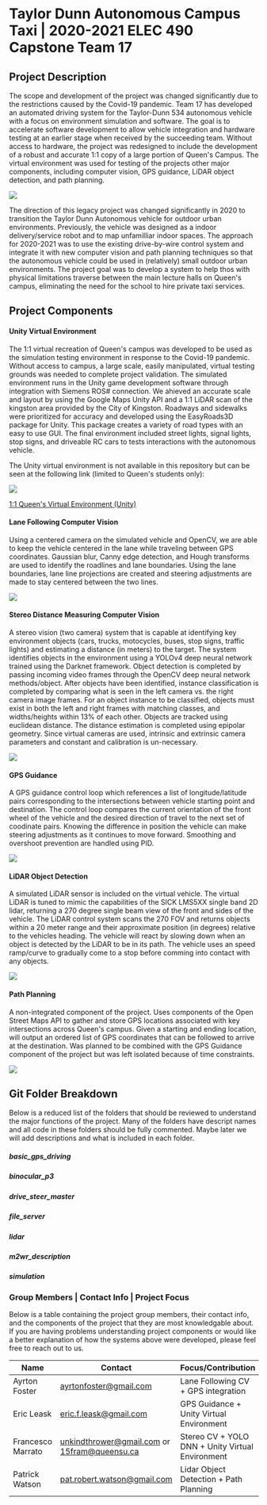 # Taylor Dunn Autonomous Campus Taxi | 2020-2021 ELEC 490 Capstone Team 17
## Project Description
The scope and development of the project was changed significantly due to the restrictions caused by the Covid-19 pandemic. Team 17 has developed an automated driving system for the Taylor-Dunn 534 autonomous vehicle with a focus on environment simulation and software.  The goal is to accelerate software development to allow vehicle integration and hardware testing at an earlier stage when received by the succeeding team. Without access to hardware, the project was redesigned to include the development of a robust and accurate 1:1 copy of a large portion of Queen's Campus. The virtual environment was used for testing of the projects other major components, including computer vision, GPS guidance, LiDAR object detection, and path planning.


![](https://media.giphy.com/media/H7rpSYHRyYgamxQNqw/giphy.gif)

The direction of this legacy project was changed significantly in 2020 to transition the Taylor Dunn Autonomous vehicle for outdoor urban environments. Previously, the vehicle was designed as a indoor delivery/service robot and to map unfamilliar indoor spaces. The approach for 2020-2021 was to use the existing drive-by-wire control system and integrate it with new computer vision and path planning techniques so that the autonomous vehicle could be used in (relatively) small outdoor urban environments. The project goal was to develop a system to help thos with physical limitations traverse between the main lecture halls on Queen's campus, eliminating the need for the school to hire private taxi services.
## Project Components
#### Unity Virtual Environment
The 1:1 virtual recreation of Queen's campus was developed to be used as the simulation testing environment in response to the Covid-19 pandemic. Without access to campus, a large scale, easily manipulated, virtual testing grounds was needed to complete project validation. The simulated environment runs in the Unity game development software through integration with Siemens ROS# connection. We ahieved an accurate scale and layout by using the Google Maps Unity API and a 1:1 LiDAR scan of the kingston area provided by the City of Kingston. Roadways and sidewalks were prioritized for accuracy and developed using the EasyRoads3D package for Unity. This package creates a variety of road types with an easy to use GUI. The final environment included street lights, signal lights, stop signs, and driveable RC cars to tests interactions with the autonomous vehicle.

The Unity virtual environment is not available in this repository but can be seen at the following link (limited to Queen's students only):

![](https://i.imgur.com/SPv84xw.png)


[1:1 Queen's Virtual Environment (Unity)](https://code.engineering.queensu.ca/elec490-autonomous-driving/elec-490-2020-2021-unity)

#### Lane Following Computer Vision
Using a centered camera on the simulated vehicle and OpenCV, we are able to keep the vehicle centered in the lane while traveling between GPS coordinates. Gaussian blur, Canny edge detection, and Hough transforms are used to identify the roadlines and lane boundaries. Using the lane boundaries, lane line projections are created and steering adjustments are made to stay centered between the two lines. 

![](https://i.imgur.com/6bNpZUK.png)


#### Stereo Distance Measuring Computer Vision
A stereo vision (two camera) system that is capable at identifying key environment objects (cars, trucks, motocycles, buses, stop signs, traffic lights) and estimating a distance (in meters) to the target. The system identifies objects in the environment using a YOLOv4 deep neural network trained using the Darknet framework. Object detection is completed by passing incoming video frames through the OpenCV deep neural network methods/object. After objects have been identified, instance classification is completed by comparing what is seen in the left camera vs. the right camera image frames. For an object instance to be classified, objects must exist in both the left and right frames with matching classes, and widths/heights within 13% of each other. Objects are tracked using euclidean distance. The distance estimation is completed using epipolar geometry. Since virtual cameras are used, intrinsic and extrinsic camera parameters and constant and calibration is un-necessary.


![](https://i.imgur.com/p2xF7GE.gif)

#### GPS Guidance
A GPS guidance control loop which references a list of longitude/latitude pairs corresponding to the intersections between vehicle starting point and destination. The control loop compares the current orientation of the front wheel of the vehicle and the desired direction of travel to the next set of coodinate pairs. Knowing the difference in position the vehicle can make steering adjustments as it continues to move forward. Smoothing and overshoot prevention are handled using PID.

![](https://i.imgur.com/Hx8d40v.png)

#### LiDAR Object Detection
A simulated LiDAR sensor is included on the virtual vehicle. The virtual LiDAR is tuned to mimic the capabilities of the SICK LMS5XX single band 2D lidar, returning a 270 degree single beam view of the front and sides of the vehicle. The LiDAR control system scans the 270 FOV and returns objects within a 20 meter range and their approximate position (in degrees) relative to the vehicles heading. The vehicle will react by slowing down when an object is detected by the LiDAR to be in its path. The vehicle uses an speed ramp/curve to gradually come to a stop before comming into contact with any objects.

![](https://i.imgur.com/qao1mtb.png)

#### Path Planning
A non-integrated component of the project. Uses components of the Open Street Maps API to gather and store GPS locations associated with key intersections across Queen's campus. Given a starting and ending location, will output an ordered list of GPS coordinates that can be followed to arrive at the destination. Was planned to be combined with the GPS Guidance component of the project but was left isolated because of time constraints.

![](https://i.imgur.com/P89b3Gq.png)

## Git Folder Breakdown
Below is a reduced list of the folders that should be reviewed to understand the major functions of the project. Many of the folders have descript names and all code in these folders should be fully commented. Maybe later we will add descriptions and what is included in each folder.

##### basic_gps_driving 
##### binocular_p3
##### drive_steer_master
##### file_server
##### lidar
##### m2wr_description
##### simulation
### Group Members | Contact Info | Project Focus
Below is a table containing the project group members, their contact info, and the components of the project that they are most knowledgable about. If you are having problems understanding project components or would like a better explanation of how the systems above were developed, please feel free to reach out to us.

|Name|Contact|Focus/Contribution|
|-------------------|----------------------------------------------|--------------------------------------------------|
|Ayrton Foster|ayrtonfoster@gmail.com|Lane Following CV + GPS integration|
| Eric Leask        | eric.f.leask@gmail.com                       | GPS Guidance + Unity Virtual Environment         |
| Francesco Marrato | unkindthrower@gmail.com or 15fram@queensu.ca | Stereo CV + YOLO DNN + Unity Virtual Environment |
| Patrick Watson    | pat.robert.watson@gmail.com                  | Lidar Object Detection + Path Planning           |



